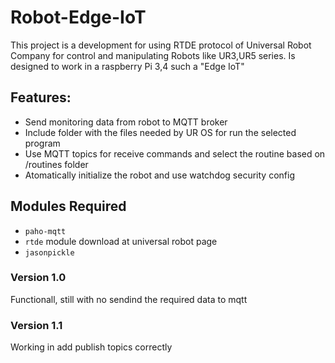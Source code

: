 # Robot-Edge-IoT

This project is a development for using RTDE protocol of Universal Robot Company for control and manipulating Robots like UR3,UR5 series. Is designed to work in a raspberry Pi 3,4 such a "Edge IoT"

## Features:

- Send monitoring data from robot to MQTT broker
- Include folder with the files needed by UR OS for run the selected program
- Use MQTT topics for receive commands and select the routine based on /routines folder
- Atomatically initialize the robot and use watchdog security config

## Modules Required

- `paho-mqtt`
- `rtde` module download at universal robot page
- `jasonpickle`

### Version 1.0

Functionall, still with no sendind the required data to mqtt

### Version 1.1

Working in add publish topics correctly
